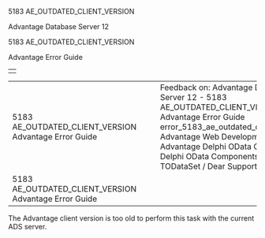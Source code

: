5183 AE\_OUTDATED\_CLIENT\_VERSION




Advantage Database Server 12  

5183 AE\_OUTDATED\_CLIENT\_VERSION

Advantage Error Guide

|  |
| --- |
|  |

|  |  |  |  |  |
| --- | --- | --- | --- | --- |
| 5183 AE\_OUTDATED\_CLIENT\_VERSION  Advantage Error Guide |  |  | Feedback on: Advantage Database Server 12 - 5183 AE\_OUTDATED\_CLIENT\_VERSION Advantage Error Guide error\_5183\_ae\_outdated\_client\_version Advantage Web Development > Advantage Delphi OData Client > Delphi OData Components > TODataSet / Dear Support Staff, |  |
| 5183 AE\_OUTDATED\_CLIENT\_VERSION  Advantage Error Guide |  |  |  |  |

The Advantage client version is too old to perform this task with the current ADS server.